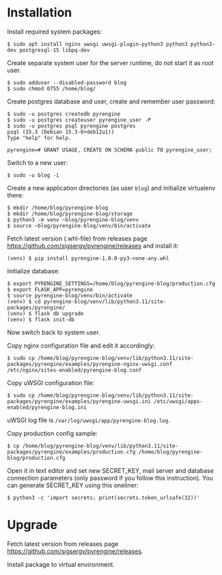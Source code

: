 # Installation

Install required system packages:

~~~~
$ sudo apt install nginx uwsgi uwsgi-plugin-python3 python3 python3-dev postgresql-15 libpq-dev
~~~~

Create separate system user for the server runtime, do not start it as root user.

~~~~
$ sudo adduser --disabled-password blog
$ sudo chmod 0755 /home/blog/
~~~~

Create postgres database and user, create and remember user password:

~~~~
$ sudo -u postgres createdb pyrengine
$ sudo -u postgres createuser pyrengine_user -P
$ sudo -u postgres psql pyrengine postgres
psql (15.3 (Debian 15.3-0+deb12u1))
Type "help" for help.

pyrengine=# GRANT USAGE, CREATE ON SCHEMA public TO pyrengine_user;
~~~~

Switch to a new user:

~~~~
$ sudo -u blog -i
~~~~

Create a new application directories (as user `blog`) and initialize virtualenv there:

~~~~
$ mkdir /home/blog/pyrengine-blog
$ mkdir /home/blog/pyrengine-blog/storage
$ python3 -m venv ~blog/pyrengine-blog/venv
$ source ~blog/pyrengine-blog/venv/bin/activate
~~~~

Fetch latest version (.whl-file) from releases page <https://github.com/sigsergv/pyrengine/releases> and install it:

~~~~
(venv) $ pip install pyrengine-1.0.0-py3-none-any.whl
~~~~

Initialize database:

~~~~
$ export PYRENGINE_SETTINGS=/home/blog/pyrengine-blog/production.cfg
$ export FLASK_APP=pyrengine
$ source pyrengine-blog/venv/bin/activate
(venv) $ cd pyrengine-blog/venv/lib/python3.11/site-packages/pyrengine/
(venv) $ flask db upgrade
(venv) $ flask init-db
~~~~
Now switch back to system user.




Copy nginx configuration file and edit it accordingly:

~~~~
$ sudo cp /home/blog/pyrengine-blog/venv/lib/python3.11/site-packages/pyrengine/examples/pyrengine-nginx-uwsgi.conf /etc/nginx/sites-enabled/pyrengine-blog.conf
~~~~

Copy uWSGI configuration file:

~~~~
$ sudo cp /home/blog/pyrengine-blog/venv/lib/python3.11/site-packages/pyrengine/examples/pyrengine-uwsgi.ini /etc/uwsgi/apps-enabled/pyrengine-blog.ini
~~~~

uWSGI log file is `/var/log/uwsgi/app/pyrengine-blog.log`.

Copy production config sample:

~~~~
$ cp /home/blog/pyrengine-blog/venv/lib/python3.11/site-packages/pyrengine/examples/production.cfg /home/blog/pyrengine-blog/production.cfg
~~~~

Open it in text editor and set new SECRET_KEY, mail server and database connection parameters (only password if you follow this instruction). You can generate SECRET_KEY using this oneliner: 

~~~~
$ python3 -c 'import secrets; print(secrets.token_urlsafe(32))'
~~~~



# Upgrade

Fetch latest version from releases page <https://github.com/sigsergv/pyrengine/releases>.

Install package to virtual environment.
